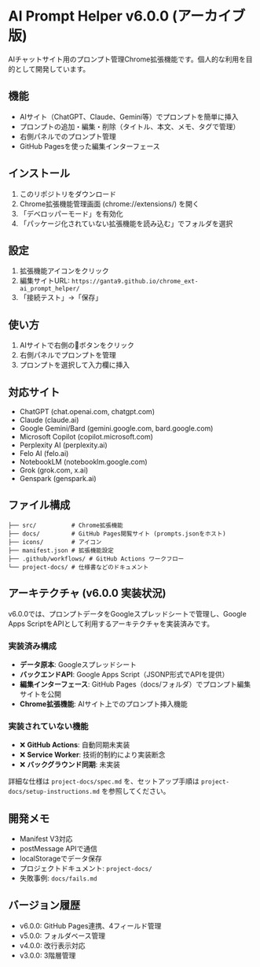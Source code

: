 # AI Prompt Helper v6.0.0 (アーカイブ版)

AIチャットサイト用のプロンプト管理Chrome拡張機能です。個人的な利用を目的として開発しています。

## 機能

- AIサイト（ChatGPT、Claude、Gemini等）でプロンプトを簡単に挿入
- プロンプトの追加・編集・削除（タイトル、本文、メモ、タグで管理）
- 右側パネルでのプロンプト管理
- GitHub Pagesを使った編集インターフェース

## インストール

1. このリポジトリをダウンロード
2. Chrome拡張機能管理画面 (chrome://extensions/) を開く
3. 「デベロッパーモード」を有効化
4. 「パッケージ化されていない拡張機能を読み込む」でフォルダを選択

## 設定

1. 拡張機能アイコンをクリック
2. 編集サイトURL: `https://ganta9.github.io/chrome_ext-ai_prompt_helper/`
3. 「接続テスト」→「保存」

## 使い方

1. AIサイトで右側の📝ボタンをクリック
2. 右側パネルでプロンプトを管理
3. プロンプトを選択して入力欄に挿入

## 対応サイト

- ChatGPT (chat.openai.com, chatgpt.com)
- Claude (claude.ai)
- Google Gemini/Bard (gemini.google.com, bard.google.com)
- Microsoft Copilot (copilot.microsoft.com)
- Perplexity AI (perplexity.ai)
- Felo AI (felo.ai)
- NotebookLM (notebooklm.google.com)
- Grok (grok.com, x.ai)
- Genspark (genspark.ai)

## ファイル構成

```
├── src/          # Chrome拡張機能
├── docs/         # GitHub Pages閲覧サイト (prompts.jsonをホスト)
├── icons/        # アイコン
├── manifest.json # 拡張機能設定
├── .github/workflows/ # GitHub Actions ワークフロー
└── project-docs/ # 仕様書などのドキュメント
```

## アーキテクチャ (v6.0.0 実装状況)

v6.0.0では、プロンプトデータをGoogleスプレッドシートで管理し、Google Apps ScriptをAPIとして利用するアーキテクチャを実装済みです。

### 実装済み構成
- **データ原本**: Googleスプレッドシート
- **バックエンドAPI**: Google Apps Script（JSONP形式でAPIを提供）
- **編集インターフェース**: GitHub Pages（docs/フォルダ）でプロンプト編集サイトを公開
- **Chrome拡張機能**: AIサイト上でのプロンプト挿入機能

### 実装されていない機能
- ❌ **GitHub Actions**: 自動同期未実装
- ❌ **Service Worker**: 技術的制約により実装断念
- ❌ **バックグラウンド同期**: 未実装

詳細な仕様は `project-docs/spec.md` を、セットアップ手順は `project-docs/setup-instructions.md` を参照してください。


## 開発メモ

- Manifest V3対応
- postMessage APIで通信
- localStorageでデータ保存
- プロジェクトドキュメント: `project-docs/`
- 失敗事例: `docs/fails.md`

## バージョン履歴

- v6.0.0: GitHub Pages連携、4フィールド管理
- v5.0.0: フォルダベース管理
- v4.0.0: 改行表示対応
- v3.0.0: 3階層管理